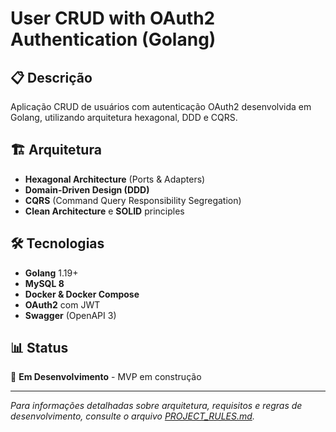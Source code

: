 # User CRUD with OAuth2 Authentication (Golang)

## 📋 Descrição

Aplicação CRUD de usuários com autenticação OAuth2 desenvolvida em Golang, utilizando arquitetura hexagonal, DDD e CQRS.

## 🏗️ Arquitetura

- **Hexagonal Architecture** (Ports & Adapters)
- **Domain-Driven Design (DDD)**
- **CQRS** (Command Query Responsibility Segregation)
- **Clean Architecture** e **SOLID** principles

## 🛠️ Tecnologias

- **Golang** 1.19+
- **MySQL 8**
- **Docker & Docker Compose**
- **OAuth2** com JWT
- **Swagger** (OpenAPI 3)

## 📊 Status

🚧 **Em Desenvolvimento** - MVP em construção

---

*Para informações detalhadas sobre arquitetura, requisitos e regras de desenvolvimento, consulte o arquivo [PROJECT_RULES.md](./PROJECT_RULES.md).*
